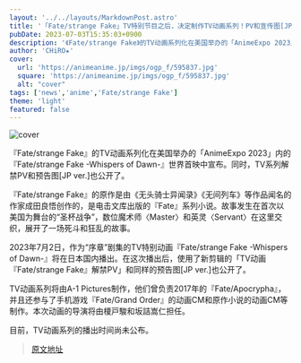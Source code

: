 ```yaml
---
layout: '../../layouts/MarkdownPost.astro'
title: '「Fate/strange Fake」TV特别节目之后，决定制作TV动画系列！PV和宣传图[JP ver.]公开'
pubDate: 2023-07-03T15:35:03+0900
description: '《Fate/strange Fake》的TV动画系列化在美国举办的「AnimeExpo 2023」内的《Fate/strange Fake -Whispers of Dawn-》世界首映会上宣布。同时，TV系列解禁PV和宣传图[JP ver.]也公开了。'
author: 'CHiRO★'
cover:
  url: 'https://animeanime.jp/imgs/ogp_f/595837.jpg'
  square: 'https://animeanime.jp/imgs/ogp_f/595837.jpg'
  alt: "cover"
tags: ['news','anime','Fate/strange Fake']
theme: 'light'
featured: false
---
```

![cover](https://animeanime.jp/imgs/ogp_f/595837.jpg)

『Fate/strange Fake』的TV动画系列化在美国举办的「AnimeExpo 2023」内的『Fate/strange Fake -Whispers of Dawn-』世界首映中宣布。同时，TV系列解禁PV和预告图[JP ver.]也公开了。

『Fate/strange Fake』的原作是由《无头骑士异闻录》《无间列车》等作品闻名的作家成田良悟创作的，是电击文库出版的『Fate』系列小说。故事发生在首次以美国为舞台的“圣杯战争”，数位魔术师〈Master〉和英灵〈Servant〉在这里交织，展开了一场死斗和狂乱的故事。

2023年7月2日，作为“序章”剧集的TV特别动画『Fate/strange Fake -Whispers of Dawn-』将在日本国内播出。在这次播出后，使用了新剪辑的「TV动画『Fate/strange Fake』解禁PV」和同样的预告图[JP ver.]也公开了。

TV动画系列将由A-1 Pictures制作，他们曾负责2017年的『Fate/Apocrypha』，并且还参与了手机游戏『Fate/Grand Order』的动画CM和原作小说的动画CM等制作。本次动画的导演将由榎戸駿和坂詰嵩仁担任。

目前，TV动画系列的播出时间尚未公布。

>[原文地址](https://animeanime.jp/article/2023/07/03/78319.html)  